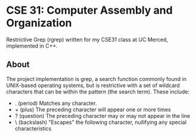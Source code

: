 # CSE 31: Computer Assembly and Organization
Restrictive Grep (rgrep) written for my CSE31 class at UC Merced, implemented in C++.

## About
The project implementation is grep, a search function commonly found in UNIX-based operating systems, but is restrictive with a set of wildcard characters that can be within the pattern (the search term). These include:
- . (period) Matches any character.
- \+ (plus) The preceding character will appear one or more times
- ? (question) The preceding character may or may not appear in the line
- \\ (backslash) "Escapes" the following character, nullifying any special characteristics

